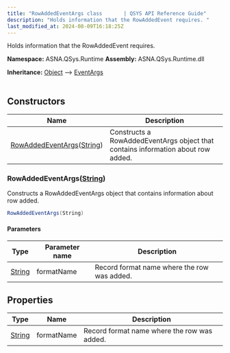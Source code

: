 ```yaml
---
title: "RowAddedEventArgs class       | QSYS API Reference Guide"
description: "Holds information that the RowAddedEvent requires. "
last_modified_at: 2024-08-09T16:18:25Z
---
```


Holds information that the RowAddedEvent requires.

**Namespace:** ASNA.QSys.Runtime
**Assembly:** ASNA.QSys.Runtime.dll

**Inheritance:** [Object](https://docs.microsoft.com/en-us/dotnet/api/system.object) --> [EventArgs](https://learn.microsoft.com/en-us/dotnet/api/system.eventargs?view=net-8.0)
<br>
<br>

## Constructors

| Name | Description |
| --- | --- |
| [RowAddedEventArgs](#rowaddedeventargsstring)([String](https://docs.microsoft.com/en-us/dotnet/api/system.string)) | Constructs a RowAddedEventArgs object that contains information about row added.

### RowAddedEventArgs([String](https://docs.microsoft.com/en-us/dotnet/api/system.string))

Constructs a RowAddedEventArgs object that contains information about row added.

```cs
RowAddedEventArgs(String)
```

#### Parameters

| Type | Parameter name | Description
| --- | --- | ---
| [String](https://docs.microsoft.com/en-us/dotnet/api/system.string) | formatName | Record format name where the row was added.

## Properties

| Type | Name | Description
| --- | --- | --- 
| [String](https://learn.microsoft.com/en-us/dotnet/api/system.string?view=net-8.0) | formatName | Record format name where the row was added. |
